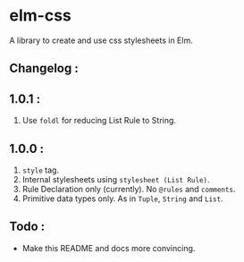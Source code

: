 elm-css
=======

A library to create and use css stylesheets in Elm.

Changelog :
-----------

1.0.1 :
-------
1. Use `foldl` for reducing List Rule to String.


1.0.0 :
--------
1. `style` tag.
2. Internal stylesheets using `stylesheet (List Rule)`.
3. Rule Declaration only (currently). No `@rules` and `comments`.
4. Primitive data types only. As in `Tuple`, `String` and `List`.

Todo :
------

* Make this README and docs more convincing.